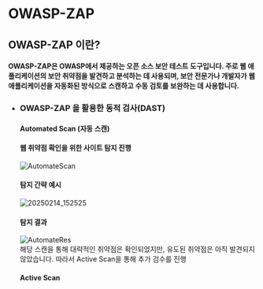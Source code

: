 # OWASP-ZAP
## OWASP-ZAP 이란?
#### OWASP-ZAP은 OWASP에서 제공하는 오픈 소스 보안 테스트 도구입니다. 주로 웹 애플리케이션의 보안 취약점을 발견하고 분석하는 데 사용되며, 보안 전문가나 개발자가 웹 애플리케이션을 자동화된 방식으로 스캔하고 수동 검토를 보완하는 데 사용합니다. 

- ### OWASP-ZAP 을 활용한 동적 검사(DAST)
  #### Automated Scan (자동 스캔)
  #### 웹 취약점 확인을 위한 사이트 탐지 진행
  ![AutomateScan](https://github.com/user-attachments/assets/4f18c675-bf21-4faa-ab8c-42207c25185a)
  #### 탐지 간략 예시
  ![20250214_152525](https://github.com/user-attachments/assets/99bd5a0a-5748-4b55-bc9f-edd09443c1ca)
  #### 탐지 결과 
  ![AutomateRes](https://github.com/user-attachments/assets/e21e60fd-12a7-408c-9dde-29d3fd019255)  
  해당 스캔을 통해 대략적인 취약점은 확인되었지만, 유도된 취약점은 아직 발견되지 않았습니다. 따라서 Active Scan을 통해 추가 검수를 진행
  #### Active Scan 
  
  

